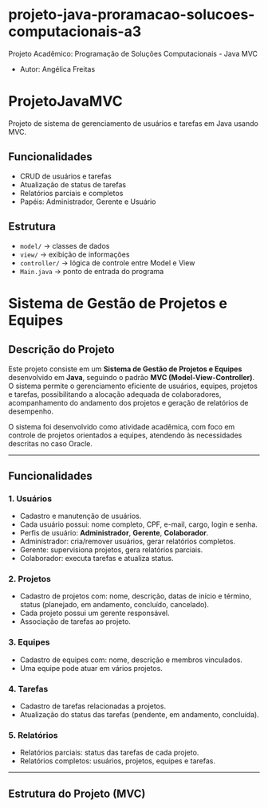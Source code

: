 # projeto-java-proramacao-solucoes-computacionais-a3
Projeto Acadêmico: Programação de Soluções Computacionais - Java MVC
- Autor: Angélica Freitas


# ProjetoJavaMVC
Projeto de sistema de gerenciamento de usuários e tarefas em Java usando MVC.

## Funcionalidades
- CRUD de usuários e tarefas
- Atualização de status de tarefas
- Relatórios parciais e completos
- Papéis: Administrador, Gerente e Usuário

## Estrutura
- `model/` → classes de dados
- `view/` → exibição de informações
- `controller/` → lógica de controle entre Model e View
- `Main.java` → ponto de entrada do programa

# Sistema de Gestão de Projetos e Equipes

## Descrição do Projeto
Este projeto consiste em um **Sistema de Gestão de Projetos e Equipes** desenvolvido em **Java**, seguindo o padrão **MVC (Model-View-Controller)**. O sistema permite o gerenciamento eficiente de usuários, equipes, projetos e tarefas, possibilitando a alocação adequada de colaboradores, acompanhamento do andamento dos projetos e geração de relatórios de desempenho.

O sistema foi desenvolvido como atividade acadêmica, com foco em controle de projetos orientados a equipes, atendendo às necessidades descritas no caso Oracle.

---

## Funcionalidades

### **1. Usuários**
- Cadastro e manutenção de usuários.
- Cada usuário possui: nome completo, CPF, e-mail, cargo, login e senha.
- Perfis de usuário: **Administrador**, **Gerente**, **Colaborador**.
- Administrador: cria/remover usuários, gerar relatórios completos.
- Gerente: supervisiona projetos, gera relatórios parciais.
- Colaborador: executa tarefas e atualiza status.

### **2. Projetos**
- Cadastro de projetos com: nome, descrição, datas de início e término, status (planejado, em andamento, concluído, cancelado).
- Cada projeto possui um gerente responsável.
- Associação de tarefas ao projeto.

### **3. Equipes**
- Cadastro de equipes com: nome, descrição e membros vinculados.
- Uma equipe pode atuar em vários projetos.

### **4. Tarefas**
- Cadastro de tarefas relacionadas a projetos.
- Atualização do status das tarefas (pendente, em andamento, concluída).

### **5. Relatórios**
- Relatórios parciais: status das tarefas de cada projeto.
- Relatórios completos: usuários, projetos, equipes e tarefas.

---

## Estrutura do Projeto (MVC)


